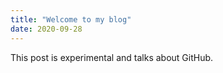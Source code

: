 ```yaml
---
title: "Welcome to my blog"
date: 2020-09-28
---
```


This post is experimental and talks about GitHub.
